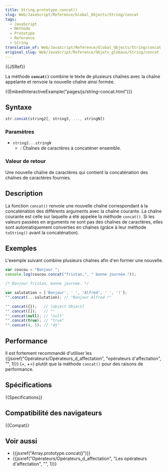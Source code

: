 ```yaml
---
title: String.prototype.concat()
slug: Web/JavaScript/Reference/Global_Objects/String/concat
tags:
  - JavaScript
  - Méthode
  - Prototype
  - Reference
  - String
translation_of: Web/JavaScript/Reference/Global_Objects/String/concat
original_slug: Web/JavaScript/Reference/Objets_globaux/String/concat
---
```


{{JSRef}}

La méthode **`concat()`** combine le texte de plusieurs chaînes avec la chaîne appelante et renvoie la nouvelle chaîne ainsi formée.

{{EmbedInteractiveExample("pages/js/string-concat.html")}}

## Syntaxe

```js
str.concat(string2[, string3, ..., stringN])
```

### Paramètres

- `string2...stringN`
  - : Chaînes de caractères à concaténer ensemble.

### Valeur de retour

Une nouvelle chaîne de caractères qui contient la concaténation des chaînes de caractères fournies.

## Description

La fonction `concat()` renvoie une nouvelle chaîne correspondant à la concaténation des différents arguments avec la chaîne courante. La chaîne courante est celle sur laquelle a été appelée la méthode `concat()`. Si les valeurs passées en arguments ne sont pas des chaînes de caractères, elles sont automatiquement converties en chaînes (grâce à leur méthode `toString()` avant la concaténation).

## Exemples

L'exemple suivant combine plusieurs chaînes afin d'en former une nouvelle.

```js
var coucou = "Bonjour ";
console.log(coucou.concat("Tristan,", " bonne journée."));

/* Bonjour Tristan, bonne journée. */

var salutation = ['Bonjour', ' ', 'Alfred', ' ', '!'];
"".concat(...salutation); // "Bonjour Alfred !"

"".concat({});   // [object Object]
"".concat([]);   // ""
"".concat(null); // "null"
"".concat(true); // "true"
"".concat(4, 5); // "45"
```

## Performance

Il est fortement recommandé d'utiliser les {{jsxref("Opérateurs/Opérateurs_d_affectation", "opérateurs d'affectation", "", 1)}} (+, +=) plutôt que la méthode `concat()` pour des raisons de performance.

## Spécifications

{{Specifications}}

## Compatibilité des navigateurs

{{Compat}}

## Voir aussi

- {{jsxref("Array.prototype.concat()")}}
- {{jsxref("Opérateurs/Opérateurs_d_affectation", "Les opérateurs d'affectation", "", 1)}}
